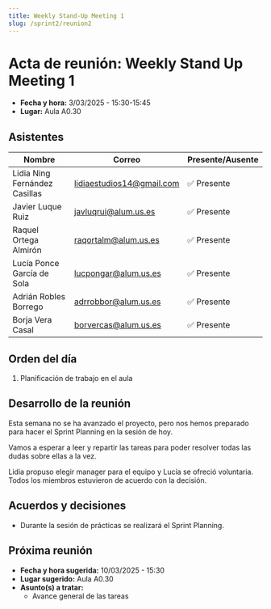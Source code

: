```yaml
---
title: Weekly Stand-Up Meeting 1
slug: /sprint2/reunion2
---
```


# Acta de reunión:  Weekly Stand Up Meeting 1

- **Fecha y hora:** 3/03/2025 - 15:30-15:45
- **Lugar:** Aula A0.30

## Asistentes

| Nombre                        | Correo                    | Presente/Ausente |
|-------------------------------|---------------------------|------------------|
| Lidia Ning Fernández Casillas | lidiaestudios14@gmail.com | ✅ Presente     |
| Javier Luque Ruiz             | javluqrui@alum.us.es      | ✅ Presente     |
| Raquel Ortega Almirón         | raqortalm@alum.us.es      | ✅ Presente     |
| Lucía Ponce García de Sola    | lucpongar@alum.us.es      | ✅ Presente     |
| Adrián Robles Borrego         | adrrobbor@alum.us.es      | ✅ Presente     |
| Borja Vera Casal              | borvercas@alum.us.es      | ✅ Presente     |

## Orden del día

1. Planificación de trabajo en el aula

## Desarrollo de la reunión

Esta semana no se ha avanzado el proyecto, pero nos hemos preparado para hacer el Sprint Planning en la sesión de hoy.

Vamos a esperar a leer y repartir las tareas para poder resolver todas las dudas sobre ellas a la vez.

Lidia propuso elegir manager para el equipo y Lucía se ofreció voluntaria. Todos los miembros estuvieron de acuerdo con la decisión.

## Acuerdos y decisiones

- Durante la sesión de prácticas se realizará el Sprint Planning.

## Próxima reunión

- **Fecha y hora sugerida:** 10/03/2025 - 15:30
- **Lugar sugerido:** Aula A0.30
- **Asunto(s) a tratar:** 
    - Avance general de las tareas